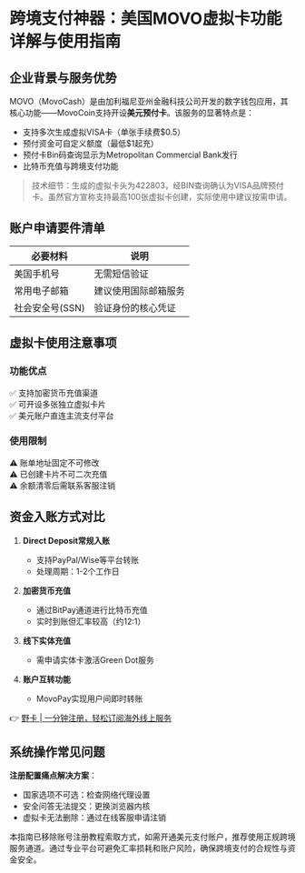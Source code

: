 # 跨境支付神器：美国MOVO虚拟卡功能详解与使用指南

## 企业背景与服务优势
MOVO（MovoCash）是由加利福尼亚州金融科技公司开发的数字钱包应用，其核心功能——MovoCoin支持开设**美元预付卡**。该服务的显著特点是：
- 支持多次生成虚拟VISA卡（单张手续费$0.5）
- 预付资金可自定义额度（最低$1起充）
- 预付卡Bin码查询显示为Metropolitan Commercial Bank发行
- 比特币充值与跨境支付功能

> 技术细节：生成的虚拟卡头为422803，经BIN查询确认为VISA品牌预付卡。虽然官方宣称支持最高100张虚拟卡创建，实际使用中建议按需申请。

## 账户申请要件清单
| 必要材料       | 说明                      |
|----------------|-------------------------|
| 美国手机号     | 无需短信验证            |
| 常用电子邮箱   | 建议使用国际邮箱服务    |
| 社会安全号(SSN)| 验证身份的核心凭证      |

## 虚拟卡使用注意事项
### 功能优点
✅ 支持加密货币充值渠道  
✅ 可开设多张独立虚拟卡片  
✅ 美元账户直连主流支付平台  

### 使用限制
⚠️ 账单地址固定不可修改  
⚠️ 已创建卡片不可二次充值  
⚠️ 余额清零后需联系客服注销  

## 资金入账方式对比
1. **Direct Deposit常规入账**
   - 支持PayPal/Wise等平台转账
   - 处理周期：1-2个工作日

2. **加密货币充值**
   - 通过BitPay通道进行比特币充值
   - 实时到账但汇率较高（约12:1）

3. **线下实体充值**
   - 需申请实体卡激活Green Dot服务

4. **账户互转功能**
   - MovoPay实现用户间即时转账

👉 [野卡 | 一分钟注册，轻松订阅海外线上服务](https://bbtdd.com/yeka)

## 系统操作常见问题
**注册配置痛点解决方案**：
- 国家选项不可选：检查网络代理设置
- 安全问答无法提交：更换浏览器内核
- 虚拟卡无法删除：通过在线客服申请注销

本指南已移除账号注册教程索取方式，如需开通美元支付账户，推荐使用正规跨境服务通道。通过专业平台可避免汇率损耗和账户风险，确保跨境支付的合规性与资金安全。